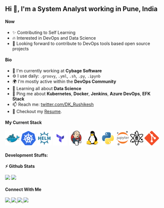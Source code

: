 ## Hi 👋, I'm a System Analyst working in Pune, India


#### Now

- ✨ Contributing to Self Learning
- :fire: Interested in DevOps and Data Science
- :calendar: Looking forward to contribute to DevOps tools based open source projects 

#### Bio

- 🏢 I'm currently working at **Cybage Software**
- ⚙️ I use daily: `.groovy`, `.yml`, `.sh`, `.py`, `.ipynb` 
- 🌍 I'm mostly active within the **DevOps Community**
- 🌱 Learning all about **Data Science**
- 💬 Ping me about **Kubernetes**, **Docker**, **Jenkins**, **Azure DevOps**, **EFK Stack**
- 📫 Reach me: [twitter.com/DK_Rushikesh](https://twitter.com/DK_Rushikesh)
- 📝 Checkout my [Resume](files/resume.pdf).

#### My Current Stack

<img height="48" src="img/docker.svg" alt="Docker"> <img height="48" src="img/kubernetes.svg" alt="kubernetes"> <img height="48" src="img/helm.svg" alt="helm"> <img height="48" src="img/terraform.svg" alt="terraform"> <img height="48" src="img/jenkins.svg" alt="jenkins"> <img height="48" src="img/linux.svg" alt="linux"> <img height="48" src="img/python.svg" alt="python"> <img height="48" src="img/jupyter.svg" alt="jupyter"> <img height="48" src="img/data-science.svg" alt="data-science"> <img height="48" src="img/git.svg" alt="git">

#### Development Stuffs:

<b>⚡ Github Stats</b>
<p float="left">
<img height="180em" src="https://github-readme-stats.vercel.app/api?username=rushikeshdikey&show_icons=true&hide_border=true&&count_private=true&include_all_commits=true" /> 
<img height="180em" src="https://github-readme-stats.vercel.app/api/top-langs/?username=rushikeshdikey&show_icons=true&hide_border=true&layout=compact&langs_count=8"/>
</p>


#### Connect With Me

<p left="center">
<a href="https://twitter.com/DK_Rushikesh">
  <img src="https://img.shields.io/badge/twitter-%231DA1F2.svg?&style=for-the-badge&logo=twitter&logoColor=white" height=25>
</a> 
<a href="https://www.linkedin.com/in/rushikesh-dikey/">
  <img src="https://img.shields.io/badge/linkedin-%230077B5.svg?&style=for-the-badge&logo=linkedin&logoColor=white" height=25>
</a> 
<a href="https://www.facebook.com/">
  <img src="https://img.shields.io/badge/Facebook-1877F2?style=for-the-badge&logo=facebook&logoColor=white" height=25>
</a>
<a href="mailto:dikeyrushikesh@gmail.com">
  <img src="	https://img.shields.io/badge/Gmail-D14836?style=for-the-badge&logo=gmail&logoColor=white" height=25>
</a>
</p>
